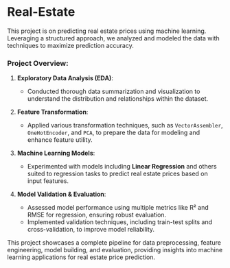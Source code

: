 # Real-Estate

This project is on predicting real estate prices using machine learning. Leveraging a structured approach, we analyzed and modeled the data with techniques to maximize prediction accuracy. 

### Project Overview:

1. **Exploratory Data Analysis (EDA)**: 
   - Conducted thorough data summarization and visualization to understand the distribution and relationships within the dataset.

2. **Feature Transformation**:
   - Applied various transformation techniques, such as `VectorAssembler`, `OneHotEncoder`, and `PCA`, to prepare the data for modeling and enhance feature utility.

3. **Machine Learning Models**:
   - Experimented with models including **Linear Regression** and others suited to regression tasks to predict real estate prices based on input features.

4. **Model Validation & Evaluation**:
   - Assessed model performance using multiple metrics like R² and RMSE for regression, ensuring robust evaluation.
   - Implemented validation techniques, including train-test splits and cross-validation, to improve model reliability.

This project showcases a complete pipeline for data preprocessing, feature engineering, model building, and evaluation, providing insights into machine learning applications for real estate price prediction.
